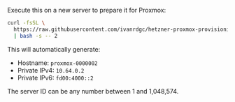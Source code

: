 Execute this on a new server to prepare it for Proxmox:

```bash
curl -fsSL \
  https://raw.githubusercontent.com/ivanrdgc/hetzner-proxmox-provisioning/refs/heads/master/install.sh \
  | bash -s -- 2
```

This will automatically generate:
- Hostname: `proxmox-0000002`
- Private IPv4: `10.64.0.2`
- Private IPv6: `fd00:4000::2`

The server ID can be any number between 1 and 1,048,574.